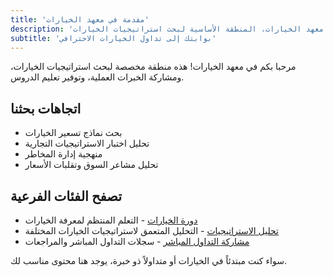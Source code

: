 ```yaml
---
title: 'مقدمة في معهد الخيارات'
description: 'مرحبا بكم في معهد الخيارات، المنطقة الأساسية لبحث استراتيجيات الخيارات'
subtitle: 'بوابتك إلى تداول الخيارات الاحترافي'
---
```


مرحبا بكم في معهد الخيارات! هذه منطقة مخصصة لبحث استراتيجيات الخيارات، ومشاركة الخبرات العملية، وتوفير تعليم الدروس.

## اتجاهات بحثنا

- بحث نماذج تسعير الخيارات
- تحليل اختبار الاستراتيجيات التجارية
- منهجية إدارة المخاطر
- تحليل مشاعر السوق وتقلبات الأسعار

## تصفح الفئات الفرعية

- [دورة الخيارات](/ar/categories/options/course) - التعلم المنتظم لمعرفة الخيارات
- [تحليل الاستراتيجيات](/ar/categories/options/strategy) - التحليل المتعمق لاستراتيجيات الخيارات المختلفة
- [مشاركة التداول المباشر](/ar/categories/options/trading-journal) - سجلات التداول المباشر والمراجعات

سواء كنت مبتدئاً في الخيارات أو متداولاً ذو خبرة، يوجد هنا محتوى مناسب لك.

